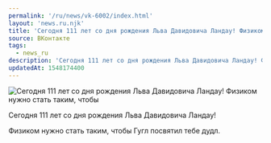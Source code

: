```yaml
---
permalink: '/ru/news/vk-6002/index.html'
layout: 'news.ru.njk'
title: 'Сегодня 111 лет со дня рождения Льва Давидовича Ландау! Физиком нужно стать таким, чтобы Гугл'
source: ВКонтакте
tags:
  - news_ru
description: 'Сегодня 111 лет со дня рождения Льва Давидовича Ландау! Физиком нужно стать таким, чтобы'
updatedAt: 1548174400
---
```

![Сегодня 111 лет со дня рождения Льва Давидовича Ландау! Физиком нужно стать таким, чтобы](https://sun9-2.userapi.com/impf/c850332/v850332783/bd80d/ApsSQU-uREY.jpg?size=730x380&quality=96&proxy=1&sign=a833722151d9f62eb436f4db14f855bd&c_uniq_tag=i2Bdb3QiBduDeRldtq-uY7sJQt0x3bQtbkxIDdcM1MY&type=album)

Сегодня 111 лет со дня рождения Льва Давидовича Ландау!

Физиком нужно стать таким, чтобы Гугл посвятил тебе дудл.
